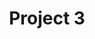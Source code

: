 ---
title: "Project 3"
description: "TODO:"
repo: "#" # delete this line if you want a blog-like page
tags: ["go", "golang", "hugo"]
weight: 1
draft: false
---